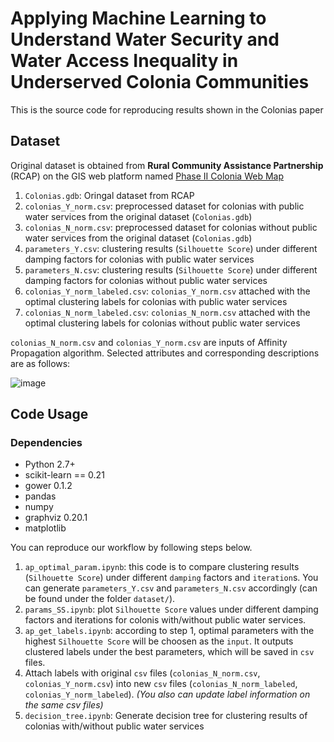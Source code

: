 # Applying Machine Learning to Understand Water Security and Water Access Inequality in Underserved Colonia Communities
This is the source code for reproducing results shown in the Colonias paper

## Dataset
Original dataset is obtained from **Rural Community Assistance Partnership** (RCAP) on the GIS web platform named [Phase II Colonia Web Map ](https://crginc.maps.arcgis.com/apps/webappviewer/index.html?id=1d3a4eefcaee45519603e4aac90a223e)

1. `Colonias.gdb`: Oringal dataset from RCAP
2. `colonias_Y_norm.csv`: preprocessed dataset for colonias with public water services from the original dataset (`Colonias.gdb`)
3. `colonias_N_norm.csv`: preprocessed dataset for colonias without public water services from the original dataset (`Colonias.gdb`)
4. `parameters_Y.csv`: clustering results (`Silhouette Score`) under different damping factors for colonias with public water services
5. `parameters_N.csv`: clustering results (`Silhouette Score`) under different damping factors for colonias without public water services
6. `colonias_Y_norm_labeled.csv`: `colonias_Y_norm.csv` attached with the optimal clustering labels for colonias with public water services
7. `colonias_N_norm_labeled.csv`: `colonias_N_norm.csv` attached with the optimal clustering labels for colonias without public water services

`colonias_N_norm.csv` and `colonias_Y_norm.csv` are inputs of Affinity Propagation algorithm.
Selected attributes and corresponding descriptions are as follows:

![image](https://user-images.githubusercontent.com/15030443/223287814-cd20de62-eddb-4217-96c2-40471e78aff2.png)

## Code Usage
### Dependencies
- Python 2.7+
- scikit-learn == 0.21
- gower 0.1.2
- pandas
- numpy
- graphviz 0.20.1
- matplotlib

You can reproduce our workflow by following steps below.
1. `ap_optimal_param.ipynb`: this code is to compare clustering results (`Silhouette Score`) under different `damping` factors and `iteration`s. You can generate `parameters_Y.csv` and `parameters_N.csv` accordingly (can be found under the folder `dataset/`).
2. `params_SS.ipynb`: plot `Silhouette Score` values under different damping factors and iterations for colonis with/without public water services.
3. `ap_get_labels.ipynb`: according to step 1, optimal parameters with the highest `Silhouette Score` will be choosen as the `input`. It outputs clustered labels under the best parameters, which will be saved in `csv` files.
4. Attach labels with original `csv` files (`colonias_N_norm.csv`, `colonias_Y_norm.csv`) into new `csv` files (`colonias_N_norm_labeled`, `colonias_Y_norm_labeled`). *(You also can update label information on the same csv files)*
5. `decision_tree.ipynb`: Generate decision tree for clustering results of colonias with/without public water services


